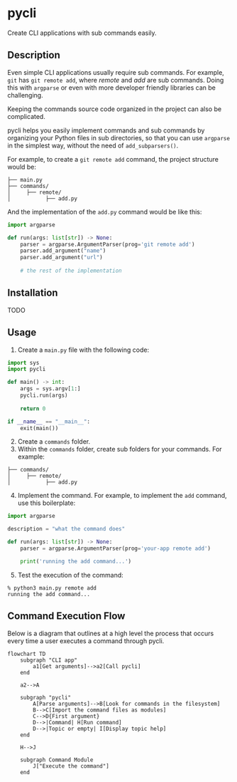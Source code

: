 # pycli

Create CLI applications with sub commands easily.

## Description

Even simple CLI applications usually require sub commands. For example, `git` has `git remote add`, where *remote* and *add* are sub commands. Doing this with `argparse` or even with more developer friendly libraries can be challenging.

Keeping the commands source code organized in the project can also be complicated.

pycli helps you easily implement commands and sub commands by organizing your Python files in sub directories, so that you can use `argparse` in the simplest way, without the need of `add_subparsers()`.

For example, to create a `git remote add` command, the project structure would be:

```
├── main.py
├── commands/
│     ├── remote/
│           ├── add.py
```

And the implementation of the `add.py` command would be like this:

```python
import argparse

def run(args: list[str]) -> None:
    parser = argparse.ArgumentParser(prog='git remote add')
    parser.add_argument("name")
    parser.add_argument("url")
    
    # the rest of the implementation
```

## Installation

TODO

## Usage

1. Create a `main.py` file with the following code:

```python
import sys
import pycli

def main() -> int:
    args = sys.argv[1:]
    pycli.run(args)
    
    return 0

if __name__ == "__main__":
    exit(main())
```

2. Create a `commands` folder.
3. Within the `commands` folder, create sub folders for your commands. For example:

```
├── commands/
│     ├── remote/
│           ├── add.py
```

4. Implement the command. For example, to implement the `add` command, use this boilerplate:

```python
import argparse

description = "what the command does"

def run(args: list[str]) -> None:
    parser = argparse.ArgumentParser(prog='your-app remote add')

    print('running the add command...')
```

5. Test the execution of the command:

```shell
% python3 main.py remote add      
running the add command...
```

## Command Execution Flow

Below is a diagram that outlines at a high level the process that occurs every time a user executes a command through pycli.

```mermaid
flowchart TD
    subgraph "CLI app"
        a1[Get arguments]-->a2[Call pycli]
    end

    a2-->A

    subgraph "pycli"
        A[Parse arguments]-->B[Look for commands in the filesystem]
        B-->C[Import the command files as modules]
        C-->D{First argument}
        D-->|Command| H[Run command]
        D-->|Topic or empty| I[Display topic help]
    end
    
    H-->J

    subgraph Command Module
        J["Execute the command"]
    end
```